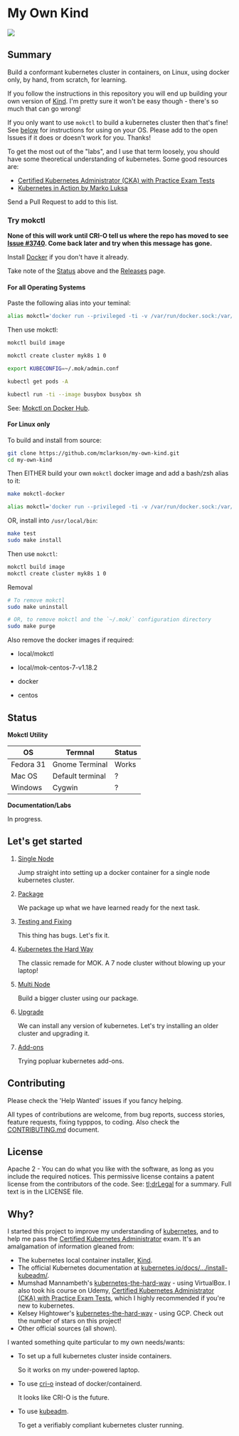 # My Own Kind

![](docs/images/mokctl-demo.gif)

## Summary

Build a conformant kubernetes cluster in containers, on Linux, using docker only, by hand, from scratch, for learning.

If you follow the instructions in this repository you will end up building your own version of [Kind](https://kind.sigs.k8s.io/). I'm pretty sure it won't be easy though - there's so much that can go wrong!

If you only want to use `mokctl` to build a kubernetes cluster then that's fine! See [below](#try-mokctl) for instructions for using on your OS. Please add to the open Issues if it does or doesn't work for you. Thanks!

To get the most out of the "labs", and I use that term loosely, you should have some theoretical understanding of kubernetes. Some good resources are:

* [Certified Kubernetes Administrator (CKA) with Practice Exam Tests](https://www.udemy.com/course/certified-kubernetes-administrator-with-practice-tests/)
* [Kubernetes in Action by Marko Luksa](https://www.goodreads.com/book/show/34013922-kubernetes-in-action)

Send a Pull Request to add to this list.

### Try mokctl

**None of this will work until CRI-O tell us where the repo has moved to see [Issue #3740](https://github.com/cri-o/cri-o/issues/3740). Come back later and try when this message has gone.**

Install [Docker](https://docs.docker.com/get-docker/) if you don't have it already.

Take note of the [Status](#status) above and the [Releases](https://github.com/mclarkson/my-own-kind/releases) page.

#### For all Operating Systems

Paste the following alias into your teminal:

```bash
alias mokctl='docker run --privileged -ti -v /var/run/docker.sock:/var/run/docker.sock -v ~/.mok/:/root/.mok/ -e TERM=xterm-256color mclarkson/mokctl'
```

Then use mokctl:

```bash
mokctl build image

mokctl create cluster myk8s 1 0

export KUBECONFIG=~/.mok/admin.conf

kubectl get pods -A

kubectl run -ti --image busybox busybox sh
```

See: [Mokctl on Docker Hub](https://hub.docker.com/r/mclarkson/mokctl).

#### For Linux only

To build and install from source:

```bash
git clone https://github.com/mclarkson/my-own-kind.git
cd my-own-kind
```

Then EITHER build your own `mokctl` docker image and add a bash/zsh alias to it:

```bash
make mokctl-docker

alias mokctl='docker run --privileged -ti -v /var/run/docker.sock:/var/run/docker.sock -v ~/.mok/:/root/.mok/ -e TERM=xterm-256color local/mokctl'
```

OR, install into `/usr/local/bin`:

```bash
make test
sudo make install
```

Then use `mokctl`:

```bash
mokctl build image
mokctl create cluster myk8s 1 0
```

Removal

```bash
# To remove mokctl
sudo make uninstall

# OR, to remove mokctl and the `~/.mok/` configuration directory
sudo make purge
```

Also remove the docker images if required:

* local/mokctl

* local/mok-centos-7-v1.18.2

* docker

* centos

## Status

**Mokctl Utility**

| OS        | Termnal          | Status |
| --------- | ---------------- | ------ |
| Fedora 31 | Gnome Terminal   | Works  |
| Mac OS    | Default terminal | ?      |
| Windows   | Cygwin           | ?      |

**Documentation/Labs**

In progress.

## Let's get started

1. [Single Node](docs/build.md)
   
   Jump straight into setting up a docker container for a single node kubernetes cluster.

2. [Package](docs/package.md)
   
   We package up what we have learned ready for the next task.

3. [Testing and Fixing](/docs/testfix.md)
   
   This thing has bugs. Let's fix it.

4. [Kubernetes the Hard Way](/docs/k8shardway.md)
   
   The classic remade for MOK. A 7 node cluster without blowing up your laptop!

5. [Multi Node]()
   
   Build a bigger cluster using our package.

6. [Upgrade](/docs/upgrade.md)
   
   We can install any version of kubernetes. Let's try installing an older cluster and upgrading it.

7. [Add-ons](/docs/addons.md)
   
   Trying popluar kubernetes add-ons.

## Contributing

Please check the 'Help Wanted' issues if you fancy helping.

All types of contributions are welcome, from bug reports, success stories, feature requests, fixing typppos, to coding. Also check the [CONTRIBUTING.md](/CONTRIBUTING.md) document.

## License

Apache 2 - You can do what you like with the software, as long as you include the required notices. This permissive license contains a patent license 
from the contributors of the code. See: [tl;drLegal](https://tldrlegal.com/license/apache-license-2.0-%28apache-2.0%29) for a summary. Full text is in the LICENSE file.

## Why?

I started this project to improve my understanding of [kubernetes](https://kubernetes.io/), and to help me pass the [Certified Kubernetes Administrator](https://www.cncf.io/certification/cka/) exam. It's an amalgamation of information gleaned from:

* The kubernetes local container installer, [Kind](https://kind.sigs.k8s.io/).
* The official Kubernetes documentation at [kubernetes.io/docs/.../install-kubeadm/](https://kubernetes.io/docs/setup/production-environment/tools/kubeadm/install-kubeadm/).
* Mumshad Mannambeth's [kubernetes-the-hard-way](https://github.com/mmumshad/kubernetes-the-hard-way) - using VirtualBox.
  I also took his course on Udemy, [Certified Kubernetes Administrator (CKA) with Practice Exam Tests](https://www.udemy.com/course/certified-kubernetes-administrator-with-practice-tests/), which I highly recommended if you're new to kubernetes.
* Kelsey Hightower's [kubernetes-the-hard-way](https://github.com/kelseyhightower/kubernetes-the-hard-way) - using GCP. Check out the number of stars on this project!
* Other official sources (all shown).

I wanted something quite particular to my own needs/wants:

* To set up a full kubernetes cluster inside containers.
  
  So it works on my under-powered laptop.

* To use [cri-o](https://cri-o.io/) instead of docker/containerd.
  
  It looks like CRI-O is the future.

* To use [kubeadm](https://kubernetes.io/docs/reference/setup-tools/kubeadm/kubeadm/).
  
  To get a verifiably compliant kubernetes cluster running.
